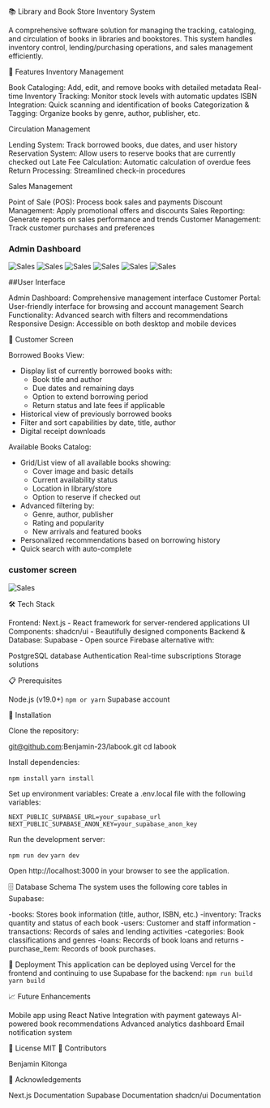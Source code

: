 📚 Library and Book Store Inventory System

A comprehensive software solution for managing the tracking, cataloging, and circulation of books in libraries and bookstores. This system handles inventory control, lending/purchasing operations, and sales management efficiently.

🚀 Features
Inventory Management

Book Cataloging: Add, edit, and remove books with detailed metadata
Real-time Inventory Tracking: Monitor stock levels with automatic updates
ISBN Integration: Quick scanning and identification of books
Categorization & Tagging: Organize books by genre, author, publisher, etc.

Circulation Management

Lending System: Track borrowed books, due dates, and user history
Reservation System: Allow users to reserve books that are currently checked out
Late Fee Calculation: Automatic calculation of overdue fees
Return Processing: Streamlined check-in procedures

Sales Management


Point of Sale (POS): Process book sales and payments
Discount Management: Apply promotional offers and discounts
Sales Reporting: Generate reports on sales performance and trends
Customer Management: Track customer purchases and preferences

### Admin Dashboard
<img src="public/sign-in.png" alt="Sales" />
<img src="public/admindashboard.png" alt="Sales" />
<img src="public/addUser.png" alt="Sales" />
<img src="public/addBook.png" alt="Sales" />
<img src="public/booklist.png" alt="Sales" />
<img src="public/loans.png" alt="Sales" />



##User Interface

Admin Dashboard: Comprehensive management interface
Customer Portal: User-friendly interface for browsing and account management
Search Functionality: Advanced search with filters and recommendations
Responsive Design: Accessible on both desktop and mobile devices

📱 Customer Screen

Borrowed Books View:
- Display list of currently borrowed books with:
  * Book title and author
  * Due dates and remaining days
  * Option to extend borrowing period
  * Return status and late fees if applicable
- Historical view of previously borrowed books
- Filter and sort capabilities by date, title, author
- Digital receipt downloads

Available Books Catalog:
- Grid/List view of all available books showing:
  * Cover image and basic details
  * Current availability status
  * Location in library/store
  * Option to reserve if checked out
- Advanced filtering by:
  * Genre, author, publisher
  * Rating and popularity
  * New arrivals and featured books
- Personalized recommendations based on borrowing history
- Quick search with auto-complete

### customer screen
 <img src="public/customerAdmin.png" alt="Sales" />


🛠️ Tech Stack

Frontend: Next.js - React framework for server-rendered applications
UI Components: shadcn/ui - Beautifully designed components
Backend & Database: Supabase - Open source Firebase alternative with:

PostgreSQL database
Authentication
Real-time subscriptions
Storage solutions



📋 Prerequisites

Node.js (v19.0+)
`npm or yarn`
Supabase account

🔧 Installation

Clone the repository:

git@github.com:Benjamin-23/labook.git
cd labook

Install dependencies:

`npm install`
`yarn install`

Set up environment variables:
Create a .env.local file with the following variables:

`NEXT_PUBLIC_SUPABASE_URL=your_supabase_url`
`NEXT_PUBLIC_SUPABASE_ANON_KEY=your_supabase_anon_key`

Run the development server:

`npm run dev`
`yarn dev`

Open http://localhost:3000 in your browser to see the application.

🗄️ Database Schema
The system uses the following core tables in Supabase:

-books: Stores book information (title, author, ISBN, etc.)
-inventory: Tracks quantity and status of each book
-users: Customer and staff information
-transactions: Records of sales and lending activities
-categories: Book classifications and genres
-loans: Records of book loans and returns
-purchase_item: Records of book purchases.


🚀 Deployment
This application can be deployed using Vercel for the frontend and continuing to use Supabase for the backend:
`npm run build`
`yarn build`

📈 Future Enhancements

Mobile app using React Native
Integration with payment gateways
AI-powered book recommendations
Advanced analytics dashboard
Email notification system

📝 License
MIT
👥 Contributors

 Benjamin Kitonga

🙏 Acknowledgements

Next.js Documentation
Supabase Documentation
shadcn/ui Documentation
